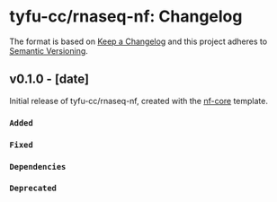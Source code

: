 # tyfu-cc/rnaseq-nf: Changelog

The format is based on [Keep a Changelog](https://keepachangelog.com/en/1.0.0/)
and this project adheres to [Semantic Versioning](https://semver.org/spec/v2.0.0.html).

## v0.1.0 - [date]

Initial release of tyfu-cc/rnaseq-nf, created with the [nf-core](https://nf-co.re/) template.

### `Added`

### `Fixed`

### `Dependencies`

### `Deprecated`
